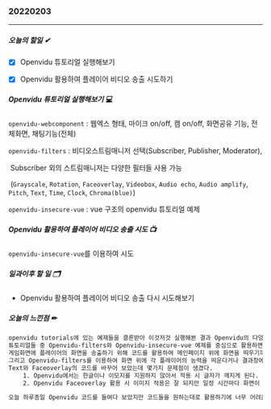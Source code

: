 ### 20220203

------

##### 오늘의 할일 ✔

- [x] Openvidu 튜토리얼 실행해보기
- [x] Openvidu 활용하여 플레이어 비디오 송출 시도하기





##### Openvidu 튜토리얼 실행해보기 💻

`openvidu-webcomponent` : 웹엑스 형태, 마이크 on/off, 캠 on/off, 화면공유 기능, 전체화면, 채팅기능(전체) 

`openvidu-filters` : 비디오스트림매니저 선택(Subscriber, Publisher, Moderator), 

​									 Subscriber 외의 스트림매니저는 다양한 필터들 사용 가능

​									 (`Grayscale`, `Rotation`, `Faceoverlay`, `Videobox`, `Audio echo`, `Audio amplify`, `Pitch`, `Text`, `Time`, `Clock`, `Chroma(blue)`)

`openvidu-insecure-vue` : vue 구조의 openvidu 튜토리얼 예제





##### Openvidu 활용하여 플레이어 비디오 송출 시도 📺

`openvidu-insecure-vue`를 이용하여 시도





##### 일과이후 할 일 🗂

- Openvidu 활용하여 플레이어 비디오 송출 다시 시도해보기





##### 오늘의 느낀점 ✏

```tex
openvidu tutorials에 있는 예제들을 클론받아 이것저것 실행해본 결과 Openvidu의 다양한 기능이 있다는 것을 알게 되었다.
튜토리얼들 중 Openvidu-filters와 Openvidu-insecure-vue 예제를 중심으로 활용하면 될 것 같아 이것저것 시도해보았지만 생각보다 어려웠다.
게임화면에 플레이어의 화면을 송출하기 위해 코드를 활용하여 메인페이지 위에 화면을 띄우기까지는 성공하였으나 이를 원하는 위치에 띄우는 것이 잘 되지 않았다.
그리고 Openvidu-filters를 이용하여 화면 위에 각 플레이어의 능력을 띄운다거나 결과창에서 쓰일 왕관 필터를 활용하면 좋을 것 같다는 생각에 Filter들 중 
Text와 Faceoverlay의 코드를 바꾸어 보았는데 몇가지 문제점이 생겼다.
    1. Openvidu에서는 한글이나 이모지를 지원하지 않아서 적용 시 글자가 깨지게 된다.
	2. Openvidu Faceoverlay 활용 시 이미지 적용은 잘 되지만 일정 시간마다 화면이 줌이 되어 플레이어가 화면에서 사라질때까지 줌이 된다.

오늘 하루종일 Openvidu 코드를 들여다 보았지만 코드들을 원하는대로 활용하기에 너무 어려움이 컸던것 같다. 일과이후에도 열심히 Openvidu코드를 뜯어보는 시간을 가져야겠다.😂
```



